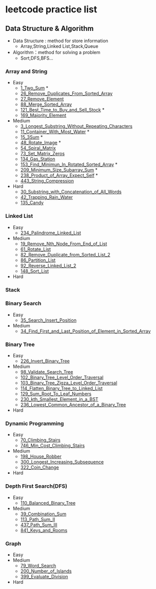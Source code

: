 # leetcode practice list

## Data Structure & Algorithm
- Data Structure : method for store information
  - Array,String,Linked List,Stack,Queue
- Algorithm：method for solving a problem
  - Sort,DFS,BFS...
### Array and String
  - Easy
    - [1_Two_Sum](/Array/Esay/1_Two_Sum.py) *
    - [26_Remove_Duplicates_From_Sorted_Array](/Array/Esay/26_Remove_Duplicates_From_Sorted_Array.py)
    - [27_Remove_Element](/Array/Esay/27_Remove_Element.py)
    - [88_Merge_Sorted_Array](/Array/Esay/88_Merge_Sorted_Array.py)
    - [121_Best_Time_to_Buy_and_Sell_Stock](/Array/Esay/121_Best_Time_to_Buy_and_Sell_Stock.py) *
    - [169_Majority_Element](/Array/Esay/169_Majority_Element.py)
  - Medium
    - [3_Longest_Substring_Without_Repeating_Characters](/Array/Medium/3_Longest_Substring_Without_Repeating_Characters.py)
    - [11_Container_With_Most_Water](/Array/Medium/11_Container_With_Most_Water.py) *
    - [15_3Sum](/Array/Medium/15_3Sum.py) *
    - [48_Rotate_Image](/Array/Medium/48_Rotate_Image.py) *
    - [54_Spiral_Matrix](/Array/Medium/54_Spiral_Matrix.py)
    - [73_Set_Matrix_Zeros](/Array/Medium/73_Set_Matrix_Zeros.py)
    - [134_Gas_Station](/Array/Medium/134_Gas_Station.py)
    - [153_Find_Minimun_In_Rotated_Sorted_Array](/Array/Medium/153_Find_Minimun_In_Rotated_Sorted_Array.py) *
    - [209_Minimum_Size_Subarray_Sum](/Array/Medium/209_Minimum_Size_Subarray_Sum.py)  * 
    - [238_Product_of_Array_Expect_Self](/Array/Medium/238_Product_of_Array_Expect_Self.py) *
    - [443_String_Compression](/Array/Medium/443_String_Compression.py)
  - Hard
    - [30_Substring_with_Concatenation_of_All_Words](/Array/Hard/30_Substring_with_Concatenation_of_All_Words.py)
    - [42_Trapping_Rain_Water](/Array/Hard/42_Trapping_Rain_Water.py)
    - [135_Candy](/Array/Hard/135_Candy.py)
### Linked List
  - Easy  
    - [234_Palindrome_Linked_List](/LinkedList/Easy/234_Palindrome_Linked_List.py)
  - Medium
    - [19_Remove_Nth_Node_From_End_of_List](/LinkedList/Medium/19_Remove_Nth_Node_From_End_of_List.py)
    - [61_Rotate_List](/LinkedList/Medium/61_Rotate_List.py)
    - [82_Remove_Duplicate_from_Sorted_List_2](/LinkedList/Medium/82_Remove_Duplicate_from_Sorted_List_2.py)
    - [86_Partition_List](/LinkedList/Medium/86_Partition_List.py)
    - [92_Reverse_Linked_List_2](/LinkedList/Medium/92_Reverse_Linked_List_2.py)
    - [148_Sort_List](/LinkedList/Medium/148_Sort_List.py)
  - Hard

### Stack
### Binary Search
  - Easy
    - [35_Search_Insert_Position](/BinarySearch/Easy/35_Search_Insert_Position.py)
  - Medium
    - [34_Find_First_and_Last_Position_of_Element_in_Sorted_Array](/BinarySearch/Medium/34_Find_First_and_Last_Position_of_Element_in_Sorted_Array.py)
### Binary Tree
  - Easy
    - [226_Invert_Binary_Tree](/BinaryTree/Easy/226_Invert_Binary_Tree.py)
  - Medium
    - [98_Validate_Search_Tree](/BinaryTree/Medium/98_Validate_Search_Tree.py)
    - [102_Binary_Tree_Level_Order_Traversal](/BinaryTree/Medium/102_Binary_Tree_Level_Order_Traversal.py)
    - [103_Binary_Tree_Zigza_Level_Order_Traversal](/BinaryTree/Medium/103_Binary_Tree_Zigza_Level_Order_Traversal.py)
    - [114_Flatten_Binary_Tree_to_Linked_List](/BinaryTree/Medium/114_Flatten_Binary_Tree_to_Linked_List.py)
    - [129_Sum_Root_To_Leaf_Numbers](/BinaryTree/Medium/129_Sum_Root_To_Leaf_Numbers.py)
    - [230_kth_Smallest_Element_in_a_BST](/BinaryTree/Medium/230_kth_Smallest_Element_in_a_BST.py)
    - [236_Lowest_Common_Ancestor_of_a_Binary_Tree](/BinaryTree/Medium/236_Lowest_Common_Ancestor_of_a_Binary_Tree.py)
  - Hard
### Dynamic Programming
  - Easy
    - [70_Climbing_Stairs](/DynamicProgramming/Easy/70_Climbing_Stairs.py)
    - [746_Min_Cost_Climbing_Stairs](/DynamicProgramming/Easy/746_Min_Cost_Climbing_Stairs.py)
  - Medium
    - [198_House_Robber](/DynamicProgramming/Medium/198_House_Robber.py)
    - [300_Longest_Increasing_Subsequence](/DynamicProgramming/Medium/300_Longest_Increasing_Subsequence.py)
    - [322_Coin_Change](/DynamicProgramming/Medium/322_Coin_Change.py)
  - Hard
### Depth First Search(DFS)
  - Easy
    - [110_Balanced_Binary_Tree](/DFS/Easy/110_Balanced_Binary_Tree.py)
  - Medium
    - [39_Combination_Sum](/DFS/Medium/39_Combination_Sum.py)
    - [113_Path_Sum_II](/DFS/Medium/113_Path_Sum_II.py)
    - [437_Path_Sum_III](/DFS/Medium/437_Path_Sum_III.py)
    - [841_Keys_and_Rooms](/DFS/Medium/841_Keys_and_Rooms.py)
### Graph 
  - Easy
  - Medium
    - [79_Word_Search](/Graph/Medium/79_Word_Search.py)
    - [200_Number_of_Islands](/Graph/Medium/200_Number_of_Islands.py)
    - [399_Evaluate_Division](/Graph/Medium/399_Evaluate_Division.py)
  - Hard
  
  
